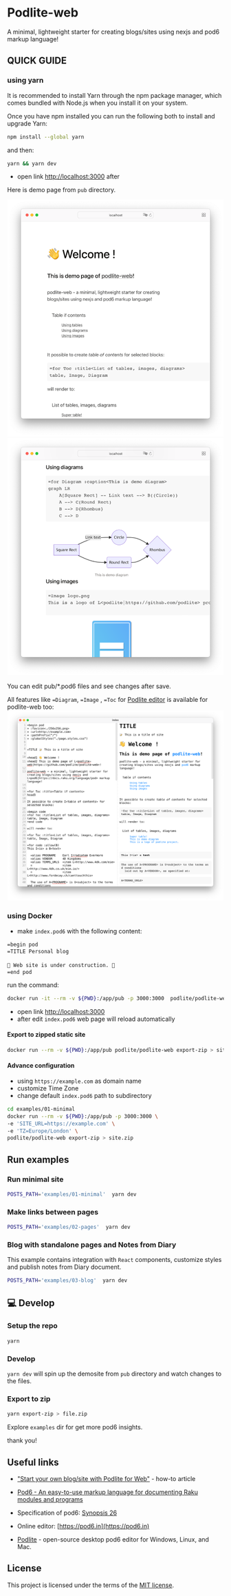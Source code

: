 # Podlite-web

A minimal, lightweight starter for creating blogs/sites using nexjs and pod6 markup language!

## QUICK GUIDE


### using yarn

It is recommended to install Yarn through the npm package manager, which comes bundled with Node.js when you install it on your system.

Once you have npm installed you can run the following both to install and upgrade Yarn:

```sh
npm install --global yarn
```
and then: 
```sh
yarn && yarn dev
```
* open link [http://localhost:3000](http://localhost:3000) after

Here is demo page from `pub` directory. 

![Podlite-Web demo page Screenshot](./assets/demopage1.png)
![Podlite-Web demo page Screenshot](./assets/demopage2.png)

You can edit pub/*.pod6 files and see changes after save.

All features  like `=Diagram`, `=Image` , `=Toc` for [Podlite editor](https://github.com/podlite/podlite-desktop) is available for podlite-web too:
![Podlite editor Screenshot](./assets/podlite-editor.png)

### using Docker

* make `index.pod6` with the following content:
```
=begin pod
=TITLE Personal blog

🚧 Web site is under construction. 🚧
=end pod
```
run the command:

```sh
docker run -it --rm -v ${PWD}:/app/pub -p 3000:3000  podlite/podlite-web dev
```

* open link [http://localhost:3000](http://localhost:3000)
* after edit `index.pod6` web page will reload automatically


#### Export to zipped static site
```sh
docker run --rm -v ${PWD}:/app/pub podlite/podlite-web export-zip > site.zip
```

#### Advance configuration

* using `https://example.com` as domain name
* customize Time Zone
* change default `index.pod6` path to subdirectory

```sh
cd examples/01-minimal
docker run --rm -v ${PWD}:/app/pub -p 3000:3000 \
-e 'SITE_URL=https://example.com' \
-e 'TZ=Europe/London' \
podlite/podlite-web export-zip > site.zip
```

## Run examples

### Run minimal site
```sh
POSTS_PATH='examples/01-minimal'  yarn dev
```

### Make links between pages
```sh
POSTS_PATH='examples/02-pages'  yarn dev
```

### Blog with standalone pages and Notes from Diary

This example contains integration with ```React``` components, customize styles and publish notes from Diary document.

```sh
POSTS_PATH='examples/03-blog'  yarn dev
```

## 💻 Develop

### Setup the repo

```sh
yarn
```

### Develop

`yarn dev` will spin up the demosite from `pub` directory and watch changes to the files.

### Export to zip 

```sh
yarn export-zip > file.zip
```

Explore `examples` dir for get more pod6 insights.

thank you!

Useful links
------------

* ["Start your own blog/site with Podlite for Web"](https://zahatski.com/2022/8/23/1/start-you-own-blog-site-with-podlite-for-web) - how-to article
*   [Pod6 - An easy-to-use markup language for documenting Raku modules and programs](https://docs.raku.org/language/pod)
    
*   Specification of pod6: [Synopsis 26](https://github.com/perl6/specs/blob/master/S26-documentation.pod)
    
*   Online editor: [https://pod6.in](https://pod6.in)
    
*   [Podlite](https://github.com/zag/podlite-desktop) - open-source desktop pod6 editor for Windows, Linux, and Mac.

## License

This project is licensed under the terms of the
[MIT license](/LICENSE).